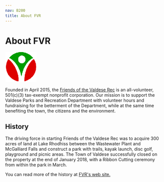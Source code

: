 ```yaml
---
nav: B200
title: About FVR
---
```


# About FVR

<div class="social-bar">
<a target="_blank" href="https://friendsofthevaldeserec.org"><img src="../img/fvrlogopng.png"></a>
</div>

Founded in April 2015, the [Friends of the Valdese Rec][link-fvr] is an all-volunteer, 501(c)(3)
tax-exempt nonprofit corporation. Our mission is to support the Valdese Parks and
Recreation Department with volunteer hours and fundraising for the betterment of the
Department, while at the same time benefiting the town, the citizens and the environment.

## History

The driving force in starting Friends of the Valdese Rec was to acquire 300 acres of land at
Lake Rhodhiss between the Wastewater Plant and McGalliard Falls and construct a park with
trails, kayak launch, disc golf, playground and picnic areas. The Town of Valdese successfully
closed on the property at the end of January 2018, with a Ribbon Cutting ceremony from within
the park in March.

You can read more of the history at [FVR's web site.][link-fvrhistory]

[link-fvr]: https://friendsofthevaldeserec.org
[link-fvrhistory]: https://friendsofthevaldeserec.org/history
